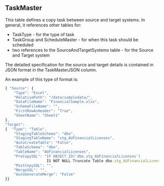 ## TaskMaster


This table defines a copy task between source and target systems.  In general, it references other tables for:
* TaskType - for the type of task
* TaskGroup and ScheduleMaster - for when this task should be scheduled
* two references to the SourceAndTargetSystems table - for the Source and Target system

The detailed specification for the source and target details is contained in JSON format in the TaskMasterJSON column. 

An example of this type of format is:
``` js
{ "Source": { 
    "Type": "Excel",
	"RelativePath": "/data/sampledata/",
	"DataFileName": "FinancialSample.xlsx",
	"SchemaFileName": "",
	"FirstRowAsHeader": "True",
	"SheetName": "Sheet1"
},    
"Target": 
{  "Type": "Table",
	"StagingTableSchema": "dbo",
	"StagingTableName": "stg_AUFinancialLicenses",
	"AutoCreateTable": "False",
	"TableSchema": "dbo",
	"TableName": "AUFinancialLicenses",
	"PreCopySQL": "IF OBJECT_ID('dbo.stg_AUFinancialLicenses') 
	               IS NOT NULL Truncate Table dbo.stg_AUFinancialLicenses",
	"PostCopySQL": "",
	"MergeSQL": "",
	"AutoGenerateMerge": "False"
}}
```